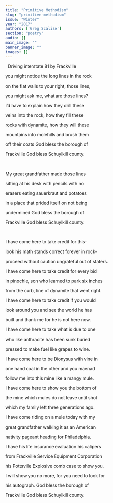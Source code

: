 ```yaml
---
title: "Primitive Methodism"
slug: "primitive-methodism"
issue: "Winter"
year: "2017"
authors: ['Greg Scalise']
section: "poetry"
audio: []
main_image: ""
banner_image: ""
images: []
---
```

  Driving interstate 81 by Frackville

 you might notice the long lines in the rock

 on the flat walls to your right, those lines,

 you might ask me, what are those lines?

 I’d have to explain how they drill these

 veins into the rock, how they fill these

 rocks with dynamite, how they will these

 mountains into molehills and brush them

 off their coats God bless the borough of

 Frackville God bless Schuylkill county.

  

 My great grandfather made those lines

 sitting at his desk with pencils with no

 erasers eating sauerkraut and potatoes

 in a place that prided itself on not being

 undermined God bless the borough of

 Frackville God bless Schuylkill county.

  

 I have come here to take credit for this-

 look his math stands correct forever in rock-

 proceed without caution ungrateful out of staters.

 I have come here to take credit for every bid

 in pinochle, son who learned to park six inches

 from the curb, line of dynamite that went right.

 I have come here to take credit if you would

 look around you and see the world he has 

 built and thank me for he is not here now.  

 I have come here to take what is due to one

 who like anthracite has been sunk buried

 pressed to make fuel like grapes to wine.

 I have come here to be Dionysus with vine in

 one hand coal in the other and you maenad

 follow me into this mine like a mangy mule.

 I have come here to show you the bottom of

 the mine which mules do not leave until shot

 which my family left three generations ago.

 I have come riding on a mule today with my

 great grandfather walking it as an American

 nativity pageant heading for Philadelphia.

 I have his life insurance evaluation his calipers

 from Frackville Service Equipment Corporation

 his Pottsville Explosive comb case to show you.

 I will show you no more, for you need to look for

 his autograph. God bless the borough of

 Frackville God bless Schuylkill county.

